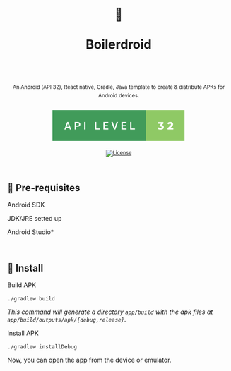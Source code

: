 <div align="center">
  <h1>
    <br/>
    🐘
    <br />
    <br />
    Boilerdroid
    <br />
    <br />
  </h1>
  <sup>
    <br />
   An Android (API 32), React native, Gradle, Java template to create & distribute APKs for Android devices.</em>
    <br />
    <br />
    
  <img src=".github/images/api-level-32.svg">

   [![License](https://img.shields.io/badge/-MIT-red.svg?longCache=true&style=for-the-badge)](https://github.com/morellexf26/android-boilerplate/blob/main/LICENSE)

  </sup>
</div>

<br>

## 🦾 Pre-requisites

Android SDK

JDK/JRE setted up

Android Studio*

<br>

## 🚀 Install

Build APK

```
./gradlew build
```

<i>This command will generate a directory `app/build` with the apk files at `app/build/outputs/apk/{debug,release}`.</i>

Install APK

```
./gradlew installDebug
```

Now, you can open the app from the device or emulator.

